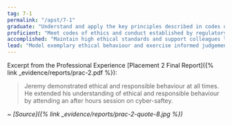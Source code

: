 ```yaml
---
tag: 7-1
permalink: "/apst/7-1"
graduate: "Understand and apply the key principles described in codes of ethics and conduct for the teaching profession."
proficient: "Meet codes of ethics and conduct established by regulatory authorities, systems and schools."
accomplished: "Maintain high ethical standards and support colleagues to interpret codes of ethics and exercise sound judgement in all school and community contexts."
lead: "Model exemplary ethical behaviour and exercise informed judgements in all professional dealings with students, colleagues and the community."
---
```

Excerpt from the Professional Experience [Placement 2 Final Report]({% link _evidence/reports/prac-2.pdf %}):

> Jeremy demonstrated ethical and responsible behaviour at all times. He extended his understanding of ethical and responsible behaviour by attending an after hours session on cyber-saftey.

~ *[Source]({% link _evidence/reports/prac-2-quote-8.jpg %})*